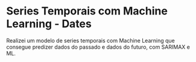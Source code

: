 # Series Temporais com Machine Learning - Dates

Realizei um modelo de series temporais com Machine Learning que consegue predizer dados do passado e dados do futuro, com SARIMAX e ML.
